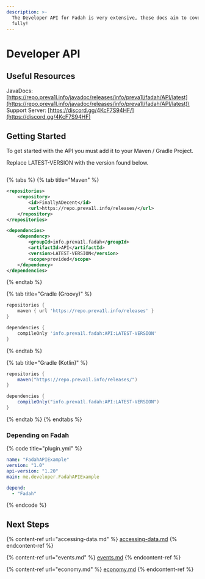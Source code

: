 ```yaml
---
description: >-
  The Developer API for Fadah is very extensive, these docs aim to cover it
  fully!
---
```


# Developer API

## Useful Resources

JavaDocs: [https://repo.preva1l.info/javadoc/releases/info/preva1l/fadah/API/latest](https://repo.preva1l.info/javadoc/releases/info/preva1l/fadah/API/latest)\
Support Server: [https://discord.gg/4KcF7S94HF/](https://discord.gg/4KcF7S94HF)

## Getting Started

To get started with the API you must add it to your Maven / Gradle Project.

Replace LATEST-VERSION with the version found below.

<figure><img src="https://badge.fury.io/gh/Finally-A-Decent%2FFadah.svg" alt=""><figcaption></figcaption></figure>

{% tabs %}
{% tab title="Maven" %}
```xml
<repositories>
    <repository>
        <id>FinallyADecent</id>
        <url>https://repo.preva1l.info/releases/</url>
    </repository>
</repositories>

<dependencies>
    <dependency>
        <groupId>info.preva1l.fadah</groupId>
        <artifactId>API</artifactId>
        <version>LATEST-VERSION</version>
        <scope>provided</scope>
    </dependency>
</dependencies>
```
{% endtab %}

{% tab title="Gradle (Groovy)" %}
```gradle
repositories {
    maven { url 'https://repo.preva1l.info/releases' }
}

dependencies {
    compileOnly 'info.preva1l.fadah:API:LATEST-VERSION'
}
```
{% endtab %}

{% tab title="Gradle (Kotlin)" %}
```gradle
repositories {
    maven("https://repo.preva1l.info/releases/")
}

dependencies {
    compileOnly("info.preva1l.fadah:API:LATEST-VERSION")
}
```
{% endtab %}
{% endtabs %}

### Depending on Fadah

{% code title="plugin.yml" %}
```yaml
name: "FadahAPIExample"
version: "1.0"
api-version: "1.20"
main: me.developer.FadahAPIExample

depend:
  - "Fadah"
```
{% endcode %}

## Next Steps

{% content-ref url="accessing-data.md" %}
[accessing-data.md](accessing-data.md)
{% endcontent-ref %}

{% content-ref url="events.md" %}
[events.md](events.md)
{% endcontent-ref %}

{% content-ref url="economy.md" %}
[economy.md](economy.md)
{% endcontent-ref %}
